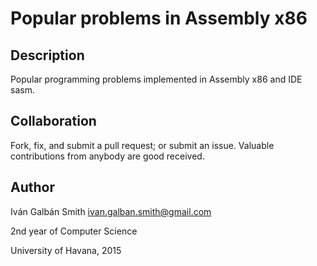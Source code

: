 Popular problems in Assembly x86
======================================

Description
-----------

Popular programming problems implemented in Assembly x86 and IDE sasm.

Collaboration
-------------

Fork, fix, and submit a pull request; or submit an issue. Valuable contributions from anybody are good received.

Author
------

Iván Galbán Smith <ivan.galban.smith@gmail.com>

2nd year of Computer Science

University of Havana, 2015
